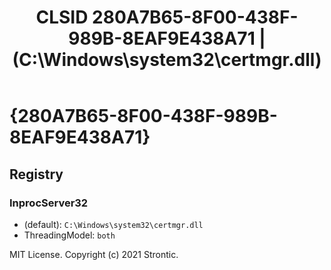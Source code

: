 ﻿---
title: "CLSID 280A7B65-8F00-438F-989B-8EAF9E438A71 | (C:\\Windows\\system32\\certmgr.dll)"
excerpt: What is COM-Object CLSID 280A7B65-8F00-438F-989B-8EAF9E438A71?
---

# {280A7B65-8F00-438F-989B-8EAF9E438A71}


## Registry


### InprocServer32

* (default): `C:\Windows\system32\certmgr.dll`
* ThreadingModel: `both`

MIT License. Copyright (c) 2021 Strontic.


